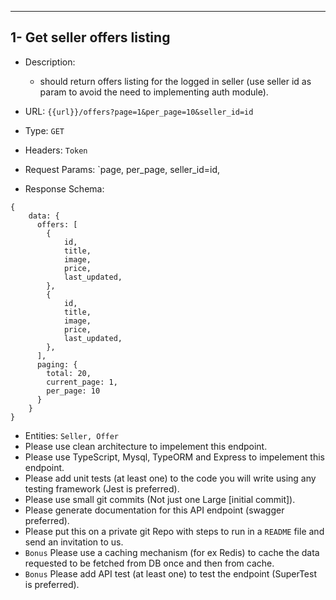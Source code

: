 ---------
1- Get seller offers listing
---------
- Description:
    - should return offers listing for the logged in seller (use seller id as param to avoid the need to implementing auth module).

- URL: `{{url}}/offers?page=1&per_page=10&seller_id=id`
- Type: `GET`
- Headers: `Token`
- Request Params: `page, per_page, seller_id=id, 
- Response Schema:
```
{
    data: {
      offers: [
        {
            id,
            title,
            image,
            price,
            last_updated,
        },
        {
            id,
            title,
            image,
            price,
            last_updated,
        },
      ],
      paging: {
        total: 20,
        current_page: 1,
        per_page: 10
      }
    }
}
```
- Entities: `Seller, Offer`
- Please use clean architecture to impelement this endpoint.
- Please use TypeScript, Mysql, TypeORM and Express to impelement this endpoint.
- Please add unit tests (at least one) to the code you will write using any testing framework (Jest is preferred).
- Please use small git commits (Not just one Large [initial commit]).
- Please generate documentation for this API endpoint (swagger preferred).
- Please put this on a private git Repo with steps to run in a `README` file and send an invitation to us.
- `Bonus` Please use a caching mechanism (for ex Redis) to cache the data requested to be fetched from DB once and then from cache.
- `Bonus` Please add API test (at least one) to test the endpoint (SuperTest is preferred).

